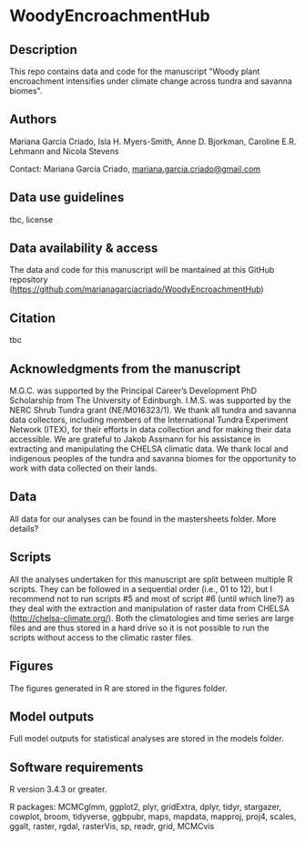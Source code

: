# WoodyEncroachmentHub

## Description
This repo contains data and code for the manuscript "Woody plant encroachment intensifies under climate change across tundra and savanna biomes".

## Authors
Mariana García Criado, Isla H. Myers-Smith, Anne D. Bjorkman, Caroline E.R. Lehmann and Nicola Stevens

Contact: Mariana García Criado, mariana.garcia.criado@gmail.com

## Data use guidelines
tbc, license

## Data availability & access
The data and code for this manuscript will be mantained at this GitHub repository (https://github.com/marianagarciacriado/WoodyEncroachmentHub)

## Citation
tbc

## Acknowledgments from the manuscript
M.G.C. was supported by the Principal Career’s Development PhD Scholarship from The University of Edinburgh. I.M.S. was supported by the NERC Shrub Tundra grant (NE/M016323/1). We thank all tundra and savanna data collectors, including members of the International Tundra Experiment Network (ITEX), for their efforts in data collection and for making their data accessible. We are grateful to Jakob Assmann for his assistance in extracting and manipulating the CHELSA climatic data. We thank local and indigenous peoples of the tundra and savanna biomes for the opportunity to work with data collected on their lands.

## Data
All data for our analyses can be found in the mastersheets folder. More details?

## Scripts
All the analyses undertaken for this manuscript are split between multiple R scripts. 
They can be followed in a sequential order (i.e., 01 to 12), but I recommend not to run scripts #5 and most of script #6 (until which line?) as they deal with the extraction and manipulation of raster data from CHELSA (http://chelsa-climate.org/). Both the climatologies and time series are large files and are thus stored in a hard drive so it is not possible to run the scripts without access to the climatic raster files.

## Figures
The figures generated in R are stored in the figures folder.

## Model outputs
Full model outputs for statistical analyses are stored in the models folder.

## Software requirements
R version 3.4.3 or greater.

R packages: MCMCglmm, ggplot2, plyr, gridExtra, dplyr, tidyr, stargazer, cowplot, broom, tidyverse, ggbpubr, maps, mapdata, mapproj, proj4, scales, ggalt, raster, rgdal, rasterVis, sp, readr, grid, MCMCvis
